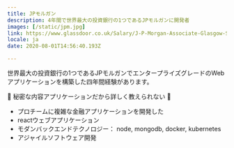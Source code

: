```yaml
---
title: JPモルガン
description: 4年間で世界最大の投資銀行の1つであるJPモルガンに開発者
images: [/static/jpm.jpg]
link: https://www.glassdoor.co.uk/Salary/J-P-Morgan-Associate-Glasgow-Salaries-EJI_IE145.0,10_KO11,20_IL.21,28_IM1145.htm
locale: ja
date: 2020-08-01T14:56:40.193Z

---
```

世界最大の投資銀行の1つであるJPモルガンでエンタープライズグレードのWebアプリケーションを構築した四年間経験があります。

🤫 秘密な内容アプリケーションだから詳しく教えられない 🤫 
* プロチームに複雑な金融アプリケーションを開発した
* reactウェブアプリケーション
* モダンバックエンドテクノロジー： node, mongodb, docker, kubernetes
* アジャイルソフトウェア開発
